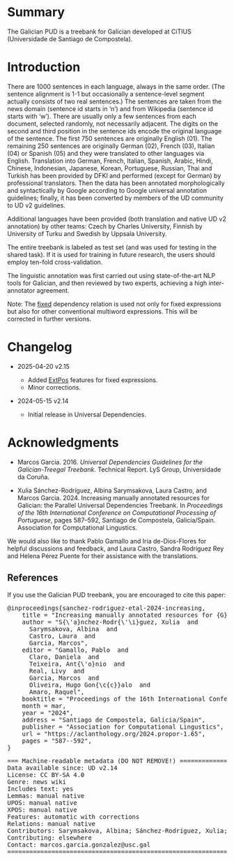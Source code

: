 # Summary

The Galician PUD is a treebank for Galician developed at CiTIUS (Universidade de Santiago de Compostela).

# Introduction

There are 1000 sentences in each language, always in the same order. (The sentence alignment is 1-1 but occasionally a sentence-level segment actually consists of two real sentences.) The sentences are taken from the news domain (sentence id starts in ‘n’) and from Wikipedia (sentence id starts with ‘w’). There are usually only a few sentences from each document, selected randomly, not necessarily adjacent. The digits on the second and third position in the sentence ids encode the original language of the sentence. The first 750 sentences are originally English (01). The remaining 250 sentences are originally German (02), French (03), Italian (04) or Spanish (05) and they were translated to other languages via English. Translation into German, French, Italian, Spanish, Arabic, Hindi, Chinese, Indonesian, Japanese, Korean, Portuguese, Russian, Thai and Turkish has been provided by DFKI and performed (except for German) by professional translators. Then the data has been annotated morphologically and syntactically by Google according to Google universal annotation guidelines; finally, it has been converted by members of the UD community to UD v2 guidelines.

Additional languages have been provided (both translation and native UD v2 annotation) by other teams: Czech by Charles University, Finnish by University of Turku and Swedish by Uppsala University.

The entire treebank is labeled as test set (and was used for testing in the shared task). If it is used for training in future research, the users should employ ten-fold cross-validation.

The linguistic annotation was first carried out using state-of-the-art NLP tools for Galician, and then reviewed by two experts, achieving a high inter-annotator agreement.

Note: The [fixed](https://universaldependencies.org/u/dep/fixed.html) dependency relation is used not only for fixed expressions but also for other conventional multiword expressions. This will be corrected in further versions.

# Changelog

* 2025-04-20 v2.15
  * Added [ExtPos](https://universaldependencies.org/u/feat/all.html#extpos-external-part-of-speech) features for fixed expressions.
  * Minor corrections.

* 2024-05-15 v2.14
  * Initial release in Universal Dependencies.

# Acknowledgments

* Marcos Garcia. 2016. *Universal Dependencies Guidelines for the Galician-Treegal Treebank.* Technical Report. LyS Group, Universidade da Coruña.

* Xulia Sánchez-Rodríguez, Albina Sarymsakova, Laura Castro, and Marcos Garcia. 2024. Increasing manually annotated resources for Galician: the Parallel Universal Dependencies Treebank. In *Proceedings of the 16th International Conference on Computational Processing of Portuguese*, pages 587–592, Santiago de Compostela, Galicia/Spain. Association for Computational Lingustics.

We would also like to thank Pablo Gamallo and Iria de-Dios-Flores for helpful discussions and feedback, and Laura Castro, Sandra Rodríguez Rey and Helena Pérez Puente for their assistance with the translations.

## References

If you use the Galician PUD treebank, you are encouraged to cite this paper:
<pre>
@inproceedings{sanchez-rodriguez-etal-2024-increasing,
    title = "Increasing manually annotated resources for {G}alician: the Parallel {U}niversal {D}ependencies Treebank",
    author = "S{\'a}nchez-Rodr{\'\i}guez, Xulia  and
      Sarymsakova, Albina  and
      Castro, Laura  and
      Garcia, Marcos",
    editor = "Gamallo, Pablo  and
      Claro, Daniela  and
      Teixeira, Ant{\'o}nio  and
      Real, Livy  and
      Garcia, Marcos  and
      Oliveira, Hugo Gon{\c{c}}alo  and
      Amaro, Raquel",
    booktitle = "Proceedings of the 16th International Conference on Computational Processing of Portuguese",
    month = mar,
    year = "2024",
    address = "Santiago de Compostela, Galicia/Spain",
    publisher = "Association for Computational Lingustics",
    url = "https://aclanthology.org/2024.propor-1.65",
    pages = "587--592",
}
</pre>


<pre>
=== Machine-readable metadata (DO NOT REMOVE!) ================================
Data available since: UD v2.14
License: CC BY-SA 4.0
Genre: news wiki
Includes text: yes
Lemmas: manual native
UPOS: manual native
XPOS: manual native
Features: automatic with corrections
Relations: manual native
Contributors: Sarymsakova, Albina; Sánchez-Rodríguez, Xulia; Garcia, Marcos
Contributing: elsewhere
Contact: marcos.garcia.gonzalez@usc.gal
===============================================================================
</pre>
